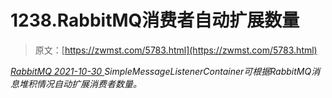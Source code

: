 <!--yml
category: 未分类
date: 0001-01-01 00:00:00
--->

# 1238.RabbitMQ消费者⾃动扩展数量

> 原文：[https://zwmst.com/5783.html](https://zwmst.com/5783.html)

   [ *RabbitMQ* ](https://zwmst.com/rabbitmq)*[ <time datetime="2021-10-31T06:11:19+08:00"> 2021-10-30 </time> ](https://zwmst.com/5783.html)  SimpleMessageListenerContainer可根据RabbitMQ消息堆积情况⾃动扩展消费者数量。*